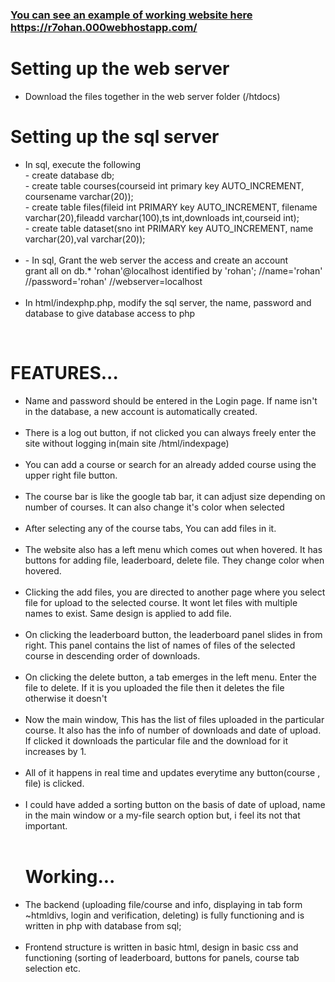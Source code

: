 
<a href="https://r7ohan.000webhostapp.com/"><h3>You can see an example of working website here https://r7ohan.000webhostapp.com/</h3></a>

<h1>
Setting up the web server
</h1>

<ul><li>Download the files together in the web server folder (/htdocs)</li></ul> 

<h1>
Setting up the sql server  
</h1>

<ul><li>In sql, execute the following<br>
- create database db;<br>
- create table courses(courseid int primary key AUTO_INCREMENT, coursename varchar(20));<br>
- create table files(fileid int PRIMARY key AUTO_INCREMENT, filename varchar(20),fileadd varchar(100),ts int,downloads int,courseid int);<br>
- create table dataset(sno int PRIMARY key AUTO_INCREMENT, name varchar(20),val varchar(20));<br></li><br>

<li>- In sql, Grant the web server the access and create an account<br>
grant all on db.* 'rohan'@localhost identified by 'rohan';   //name='rohan' //password='rohan' //webserver=localhost</li><br>

<li>In html/indexphp.php, modify the sql server, the name, password and database to give database access to php </li></ul>
<br>


<h1>FEATURES...</h1>
<ul>
  <li> Name and password should be entered in the Login page. If name isn't in the database, a new account is automatically created. 
  </li><br>
  <li> There is a log out button, if not clicked you can always freely enter the site without logging in(main site /html/indexpage)
  </li><br>
  <li> You can add a course or search for an already added course using the upper right file button.
  </li><br>
  <li> The course bar is like the google tab bar, it can adjust size depending on number of courses. It can also change it's color when selected
  </li><br>
   <li> After selecting any of the course tabs, You can add files in it.
  </li><br>
  
   <li> The website also has a left menu which comes out when hovered. It has buttons for adding file, leaderboard, delete file. They change color when hovered.
  </li><br>
  
  <li> Clicking the add files, you are directed to another page where you select file for upload to the selected course. It wont let files with multiple names to exist. Same design is applied to add file.
  </li><br>
  
   <li> On clicking the leaderboard button, the leaderboard panel slides in from right. This panel contains the list of names of files of the selected course in descending order of downloads. 
  </li><br>
  <li> On clicking the delete button, a tab emerges in the left menu. Enter the file to delete. If it is you uploaded the file then it deletes the file otherwise it doesn't 
  </li><br>
  
   <li> Now the main window, This has the list of files uploaded in the particular course. It also has the info of number of downloads and date of upload. If clicked it downloads the particular file and the download for it increases by 1.
  </li><br>
   <li> All of it happens in real time and updates everytime any button(course , file) is clicked.
  </li><br>
  <li> I could have added a sorting button on the basis of date of upload, name in the main window or a my-file search option but, i feel its not that important.
  </li><br>
  
  
  <h1>Working...</h1>
   <li> The backend (uploading file/course and info, displaying in tab form ~htmldivs, login and verification, deleting) is fully functioning and is written in php with database from sql;
  </li><br>
  <li> Frontend structure is written in basic html, design in basic css and functioning (sorting of leaderboard, buttons for panels, course tab selection etc.
  </li><br>
  
  
  
  
  
  
  
  
  
  
  
  
  
  </ul>


